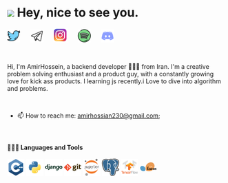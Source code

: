 <h1><img src="https://emojis.slackmojis.com/emojis/images/1531849430/4246/blob-sunglasses.gif?1531849430" width="30"/> Hey, nice to see you.</h1>

<p align="left">
<a href="https://twitter.com/titaniomm" target="_blank"><img height="30" src="https://github.com/TITANIOMM/TITANIOMM/blob/main/twitter.png?raw=true"></a>&nbsp;&nbsp;&nbsp;&nbsp;&nbsp;
<a href="https://t.me/TITANI0MM" target="_blank"><img height="30" src="https://github.com/TITANIOMM/TITANIOMM/blob/main/icons8-telegram-500.png?raw=true"></a>&nbsp;&nbsp;&nbsp;&nbsp;&nbsp;
<a href="https://www.instagram.com/__031kid__/" target="_blank"><img height="33" src="https://github.com/TITANIOMM/TITANIOMM/blob/main/instagram.png?raw=true"></a>&nbsp;&nbsp;&nbsp;&nbsp;&nbsp;
<a href="https://open.spotify.com/user/31h27yvue7fwcbo7tl2nhrzghq2q?si=714604449cd64a0a" target="_blank"><img height="30" src="https://github.com/TITANIOMM/TITANIOMM/blob/main/spotify.png?raw=true"></a>&nbsp;&nbsp;&nbsp;&nbsp;&nbsp;
<a href="https://discord.gg/titaniomm" target="_blank"><img height="30" src="https://github.com/TITANIOMM/TITANIOMM/blob/main/icons8-discord-96.png?raw=true"></a>&nbsp;&nbsp;&nbsp;&nbsp;&nbsp;
</p>

<br>

Hi, I'm AmirHossein, a backend developer 👨🏻‍💻 from Iran. I'm a creative problem solving enthusiast and a product guy, with a constantly growing love for kick ass products. I learning js recently.i Love to dive into algorithm and problems.


<br>

- 📫 How to reach me: [amirhossian230@gmail.com](mailto:amirhossian230@gmail.com);




</br>



  #### 👨🏻‍💻 Languages and Tools <br />
  <code><img height="40" src="https://raw.githubusercontent.com/github/explore/80688e429a7d4ef2fca1e82350fe8e3517d3494d/topics/cpp/cpp.png"></code>
  <code><img height="40" src="https://raw.githubusercontent.com/github/explore/80688e429a7d4ef2fca1e82350fe8e3517d3494d/topics/python/python.png"></code>
  <code><img height="40" src="https://raw.githubusercontent.com/github/explore/80688e429a7d4ef2fca1e82350fe8e3517d3494d/topics/django/django.png"></code>
  <code><img height="40" src="https://raw.githubusercontent.com/github/explore/80688e429a7d4ef2fca1e82350fe8e3517d3494d/topics/git/git.png"></code>
  <code><img height="40" src="https://raw.githubusercontent.com/github/explore/80688e429a7d4ef2fca1e82350fe8e3517d3494d/topics/jupyter-notebook/jupyter-notebook.png"></code>
  <code><img height="40" src="https://raw.githubusercontent.com/github/explore/80688e429a7d4ef2fca1e82350fe8e3517d3494d/topics/postgresql/postgresql.png"></code>
  <code><img height="40" src="https://raw.githubusercontent.com/github/explore/80688e429a7d4ef2fca1e82350fe8e3517d3494d/topics/tensorflow/tensorflow.png"></code>
  <code><img height="40" src="https://raw.githubusercontent.com/github/explore/80688e429a7d4ef2fca1e82350fe8e3517d3494d/topics/scikit-learn/scikit-learn.png"></code>
